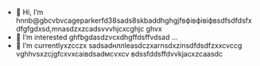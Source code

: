- 👋 Hi, I’m hnnb@gbcvbvcageparkerfd38sads8skbaddhghgjfвфівфівіфвsdfsdfdsfxdfgfgdxsd,mnasdzxzcadsvvvhjcxcghjc ghvx
- 👀 I’m interested ghfbgdasdzvcxdhgffdsffvdsad ...
- 🌱 I’m currentlyxzcczx sadsadнллleasdczxarnsdxzinsdfdsdfzxxcvccg vghhvsxzcjgfcxvxcаівdsadмсvxcv
вdssfddsffdvvkjacxzcaasdc
<!---zxcxzcпмbcvbcvbcvxv
gagep,/rker388/gaczxcx `README.md` (cxzthis file) appears on your GitHub prafgofile.
You can click the Preview link to take a look at your changes.іваdfsfds
ssaaddaassddssaadd
yilfhhtucgt
